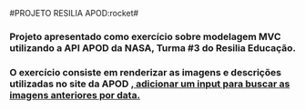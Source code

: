 #PROJETO RESILIA APOD:rocket#

<h3>Projeto apresentado como exercício sobre modelagem MVC utilizando a API APOD da NASA, Turma #3 do Resilia Educação.</h3>

<h3>O exercício consiste em renderizar as imagens e descrições utilizadas no site da APOD <a href='https://apod.nasa.gov/apod/astropix.html'>, 
adicionar um input para buscar as imagens anteriores por data.</h3>
